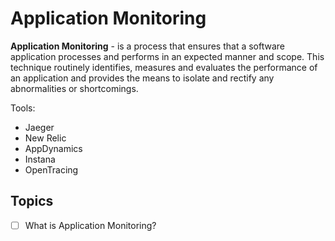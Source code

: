 # Application Monitoring

**Application Monitoring** - is a process that ensures that a software application processes and performs in an expected manner and scope. This technique routinely identifies, measures and evaluates the performance of an application and provides the means to isolate and rectify any abnormalities or shortcomings.

Tools:
- Jaeger
- New Relic
- AppDynamics
- Instana
- OpenTracing

## Topics

- [ ] What is Application Monitoring?

